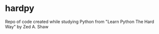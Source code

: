 # hardpy
Repo of code created while studying Python from "Learn Python The Hard Way" by Zed A. Shaw
